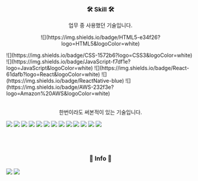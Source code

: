 <h3 align="center">🛠 Skill 🛠</h3>

<p align="center">업무 중 사용했던 기술입니다.</p>

<p align="center">![](https://img.shields.io/badge/HTML5-e34f26?logo=HTML5&logoColor=white) </p>
![](https://img.shields.io/badge/CSS-1572b6?logo=CSS3&logoColor=white)
![](https://img.shields.io/badge/JavaScript-f7df1e?logo=JavaScript&logoColor=white)
![](https://img.shields.io/badge/React-61dafb?logo=React&logoColor=white)
![](https://img.shields.io/badge/ReactNative-blue)
![](https://img.shields.io/badge/AWS-232f3e?logo=Amazon%20AWS&logoColor=white)

<br />
<br />

<p align="center">한번이라도 써본적이 있는 기술입니다.</p>

![](https://img.shields.io/badge/C-a8b9cc?logo=C&logoColor=white)
![](https://img.shields.io/badge/C%2B%2B-00599c?logo=C++&logoColor=white)
![](https://img.shields.io/badge/C%23-239120?logo=C%20Sharp&logoColor=white)
![](https://img.shields.io/badge/Java-007396?logo=Java&logoColor=white)
![](https://img.shields.io/badge/Python-3776ab?logo=Python&logoColor=white)
![](https://img.shields.io/badge/Kotlin-0095d5?logo=Kotlin&logoColor=white)
![](https://img.shields.io/badge/Express-f7df1e)
![](https://img.shields.io/badge/Django-092E20?logo=Django&logoColor=white)
![](https://img.shields.io/badge/Nextjs-000000?logo=Next.js&logoColor=white)
![](https://img.shields.io/badge/MongoDB-47a248?logo=MongoDB&logoColor=white)
![](https://img.shields.io/badge/Oracle-f80000?logo=Oracle&logoColor=white)
![](https://img.shields.io/badge/Nginx-269539?logo=NGINX&logoColor=white)
![](https://img.shields.io/badge/Firebase-ffca28?logo=Firebase&logoColor=white)

<br />
<br />

<h3 align="center">🎈 Info 🎈</h3>

[![](https://img.shields.io/badge/Tech%20Blog-black?logo=github)](https://hojin9622.github.io)
[![](https://hits.seeyoufarm.com/api/count/incr/badge.svg?url=https%3A%2F%2Fgithub.com%2FHoJin9622&count_bg=%2379C83D&title_bg=%23555555&title=hits&edge_flat=false)](https://hits.seeyoufarm.com)









<!--
**HoJin9622/HoJin9622** is a ✨ _special_ ✨ repository because its `README.md` (this file) appears on your GitHub profile.
Here are some ideas to get you started:
- 🔭 I’m currently working on D&D Traview
- 👯 I’m looking to collaborate on ...
- 🤔 I’m looking for help with ...
- 💬 Ask me about ...
- 😄 Pronouns: ...
- ⚡ Fun fact: ...
-->

<!--
[![HoJin9622's github stats](https://github-readme-stats.vercel.app/api?username=hojin9622&count_private=true&show_icons=true)](https://github.com/anuraghazra/github-readme-stats)
[![Top Langs](https://github-readme-stats.vercel.app/api/top-langs/?username=hojin9622&layout=compact)](https://github.com/anuraghazra/github-readme-stats)
-->
